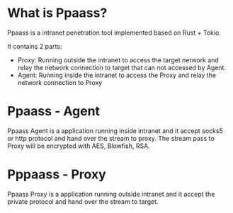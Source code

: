 # What is Ppaass?

Ppaass is a intranet penetration tool implemented based on Rust + Tokio.

It contains 2 parts: 

* Proxy: Running outside the intranet to access the target network and relay the network connection to target that can not accessed by Agent.
* Agent: Running inside the intranet to access the Proxy and relay the network connection to Proxy

# Ppaass - Agent

Ppaass Agent is a application running inside intranet and it accept socks5 or http protocol and hand over the stream to proxy.
The stream pass to Proxy will be encrypted with AES, Blowfish, RSA.

# Pppaass - Proxy

Ppaass Proxy is a application running outside intranet and it accept the private protocol and hand over the stream to target.
